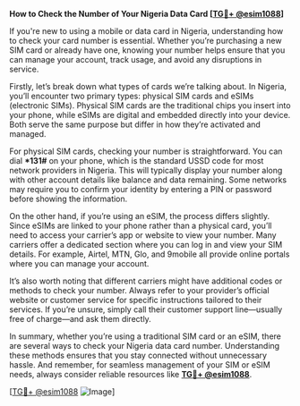 **How to Check the Number of Your Nigeria Data Card [[TG💪+ @esim1088](https://t.me/s/esim1088)]**

If you're new to using a mobile or data card in Nigeria, understanding how to check your card number is essential. Whether you’re purchasing a new SIM card or already have one, knowing your number helps ensure that you can manage your account, track usage, and avoid any disruptions in service.

Firstly, let’s break down what types of cards we’re talking about. In Nigeria, you’ll encounter two primary types: physical SIM cards and eSIMs (electronic SIMs). Physical SIM cards are the traditional chips you insert into your phone, while eSIMs are digital and embedded directly into your device. Both serve the same purpose but differ in how they’re activated and managed.

For physical SIM cards, checking your number is straightforward. You can dial **\*131#** on your phone, which is the standard USSD code for most network providers in Nigeria. This will typically display your number along with other account details like balance and data remaining. Some networks may require you to confirm your identity by entering a PIN or password before showing the information.

On the other hand, if you’re using an eSIM, the process differs slightly. Since eSIMs are linked to your phone rather than a physical card, you’ll need to access your carrier’s app or website to view your number. Many carriers offer a dedicated section where you can log in and view your SIM details. For example, Airtel, MTN, Glo, and 9mobile all provide online portals where you can manage your account.

It’s also worth noting that different carriers might have additional codes or methods to check your number. Always refer to your provider’s official website or customer service for specific instructions tailored to their services. If you’re unsure, simply call their customer support line—usually free of charge—and ask them directly.

In summary, whether you’re using a traditional SIM card or an eSIM, there are several ways to check your Nigeria data card number. Understanding these methods ensures that you stay connected without unnecessary hassle. And remember, for seamless management of your SIM or eSIM needs, always consider reliable resources like **[TG💪+ @esim1088](https://t.me/s/esim1088)**. 

[[TG💪+ @esim1088](https://t.me/s/esim1088) ![Image](https://i.postimg.cc/Y0z9fWf4/image.png)]